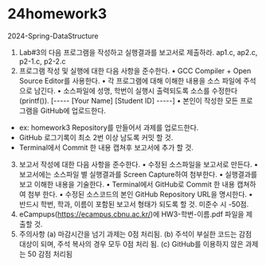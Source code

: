 # 24homework3
2024-Spring-DataStructure
1. Lab#3의 다음 프로그램을 작성하고 실행결과를 보고서로 제출하라.
ap1.c, ap2.c, p2-1.c, p2-2.c
2. 프로그램 작성 및 실행에 대한 다음 사항을 준수한다.
• GCC Compiler + Open Source Editor를 사용한다.
• 각 프로그램에 대해 이해한 내용을 소스 파일에 주석으로 남긴다.
• 소스파일에 성명, 학번이 실행시 출력되도록 소스를 수정한다(printf()).
[----- [Your Name] [Student ID] -----]
• 본인이 작성한 모든 프로그램을 GitHub에 업로드한다.
* ex: homework3 Repository를 만들어서 과제를 업로드한다.
* GitHub 로그기록이 최소 2번 이상 남도록 커밋 할 것.
* Terminal에서 Commit 한 내용 캡쳐후 보고서에 추가 할 것.
3. 보고서 작성에 대한 다음 사항을 준수한다.
• 수정된 소스파일을 보고서로 만든다.
• 보고서에는 소스파일 별 실행결과를 Screen Capture하여 첨부한다.
• 실행결과를 보고 이해한 내용을 기술한다.
• Terminal에서 GitHub로 Commit 한 내용 캡쳐하여 첨부 한다.
• 수정된 소스코드의 본인 GitHub Repository URL을 명시한다.
• 반드시 학번, 학과, 이름이 포함된 보고서 형태가 되도록 할 것. 미준수 시 -50점.
4. eCampups(https://ecampus.cbnu.ac.kr/)에 HW3-학번-이름.pdf 파일을 제출할 것.
5. 주의사항
(a) 마감시간을 넘기 과제는 0점 처리됨.
(b) 주석이 부실한 코드는 감점 대상이 되며, 주석 복사의 경우 모두 0점 처리 됨.
(c) GitHub를 이용하지 않은 과제는 50 감점 처리됨
